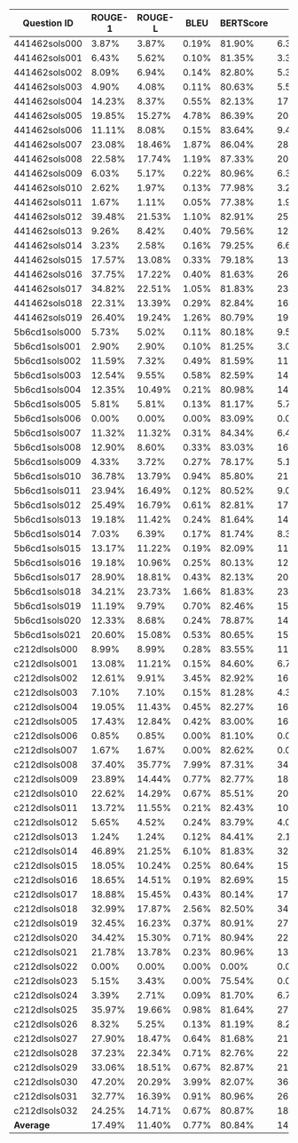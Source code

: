 | Question ID       | ROUGE-1 | ROUGE-L | BLEU    | BERTScore | F1      | Jaccard |
|--------------------|---------|---------|---------|-----------|---------|---------|
| 441462sols000     |    3.87% |    3.87% |    0.19% |     81.90% |    6.38% |    3.30% |
| 441462sols001     |    6.43% |    5.62% |    0.10% |     81.35% |    3.39% |    1.72% |
| 441462sols002     |    8.09% |    6.94% |    0.14% |     82.80% |    5.31% |    2.73% |
| 441462sols003     |    4.90% |    4.08% |    0.11% |     80.63% |    5.56% |    2.86% |
| 441462sols004     |   14.23% |    8.37% |    0.55% |     82.13% |   17.39% |    9.52% |
| 441462sols005     |   19.85% |   15.27% |    4.78% |     86.39% |   20.00% |   11.11% |
| 441462sols006     |   11.11% |    8.08% |    0.15% |     83.64% |    9.43% |    4.95% |
| 441462sols007     |   23.08% |   18.46% |    1.87% |     86.04% |   28.57% |   16.67% |
| 441462sols008     |   22.58% |   17.74% |    1.19% |     87.33% |   20.78% |   11.59% |
| 441462sols009     |    6.03% |    5.17% |    0.22% |     80.96% |    6.35% |    3.28% |
| 441462sols010     |    2.62% |    1.97% |    0.13% |     77.98% |    3.23% |    1.64% |
| 441462sols011     |    1.67% |    1.11% |    0.05% |     77.38% |    1.98% |    1.00% |
| 441462sols012     |   39.48% |   21.53% |    1.10% |     82.91% |   25.67% |   14.73% |
| 441462sols013     |    9.26% |    8.42% |    0.40% |     79.56% |   12.85% |    6.87% |
| 441462sols014     |    3.23% |    2.58% |    0.16% |     79.25% |    6.67% |    3.45% |
| 441462sols015     |   17.57% |   13.08% |    0.33% |     79.18% |   13.87% |    7.45% |
| 441462sols016     |   37.75% |   17.22% |    0.40% |     81.63% |   26.95% |   15.57% |
| 441462sols017     |   34.82% |   22.51% |    1.05% |     81.83% |   23.62% |   13.39% |
| 441462sols018     |   22.31% |   13.39% |    0.29% |     82.84% |   16.86% |    9.21% |
| 441462sols019     |   26.40% |   19.24% |    1.26% |     80.79% |   19.41% |   10.75% |
| 5b6cd1sols000     |    5.73% |    5.02% |    0.11% |     80.18% |    9.52% |    5.00% |
| 5b6cd1sols001     |    2.90% |    2.90% |    0.10% |     81.25% |    3.03% |    1.54% |
| 5b6cd1sols002     |   11.59% |    7.32% |    0.49% |     81.59% |   11.89% |    6.32% |
| 5b6cd1sols003     |   12.54% |    9.55% |    0.58% |     82.59% |   14.12% |    7.59% |
| 5b6cd1sols004     |   12.35% |   10.49% |    0.21% |     80.98% |   14.38% |    7.75% |
| 5b6cd1sols005     |    5.81% |    5.81% |    0.13% |     81.17% |    5.71% |    2.94% |
| 5b6cd1sols006     |    0.00% |    0.00% |    0.00% |     83.09% |    0.00% |    0.00% |
| 5b6cd1sols007     |   11.32% |   11.32% |    0.31% |     84.34% |    6.45% |    3.33% |
| 5b6cd1sols008     |   12.90% |    8.60% |    0.33% |     83.03% |   16.00% |    8.70% |
| 5b6cd1sols009     |    4.33% |    3.72% |    0.27% |     78.17% |    5.13% |    2.63% |
| 5b6cd1sols010     |   36.78% |   13.79% |    0.94% |     85.80% |   21.54% |   12.07% |
| 5b6cd1sols011     |   23.94% |   16.49% |    0.12% |     80.52% |    9.09% |    4.76% |
| 5b6cd1sols012     |   25.49% |   16.79% |    0.61% |     82.81% |   17.24% |    9.43% |
| 5b6cd1sols013     |   19.18% |   11.42% |    0.24% |     81.64% |   14.75% |    7.96% |
| 5b6cd1sols014     |    7.03% |    6.39% |    0.17% |     81.74% |    8.33% |    4.35% |
| 5b6cd1sols015     |   13.17% |   11.22% |    0.19% |     82.09% |   11.22% |    5.95% |
| 5b6cd1sols016     |   19.18% |   10.96% |    0.25% |     80.13% |   12.06% |    6.42% |
| 5b6cd1sols017     |   28.90% |   18.81% |    0.43% |     82.13% |   20.60% |   11.48% |
| 5b6cd1sols018     |   34.21% |   23.73% |    1.66% |     81.83% |   23.48% |   13.30% |
| 5b6cd1sols019     |   11.19% |    9.79% |    0.70% |     82.46% |   15.17% |    8.21% |
| 5b6cd1sols020     |   12.33% |    8.68% |    0.24% |     78.87% |   14.02% |    7.54% |
| 5b6cd1sols021     |   20.60% |   15.08% |    0.53% |     80.65% |   15.60% |    8.46% |
| c212dlsols000     |    8.99% |    8.99% |    0.28% |     83.55% |   11.11% |    5.88% |
| c212dlsols001     |   13.08% |   11.21% |    0.15% |     84.60% |    6.72% |    3.48% |
| c212dlsols002     |   12.61% |    9.91% |    3.45% |     82.92% |   16.18% |    8.80% |
| c212dlsols003     |    7.10% |    7.10% |    0.15% |     81.28% |    4.30% |    2.20% |
| c212dlsols004     |   19.05% |   11.43% |    0.45% |     82.27% |   16.09% |    8.75% |
| c212dlsols005     |   17.43% |   12.84% |    0.42% |     83.00% |   16.30% |    8.87% |
| c212dlsols006     |    0.85% |    0.85% |    0.00% |     81.10% |    0.00% |    0.00% |
| c212dlsols007     |    1.67% |    1.67% |    0.00% |     82.62% |    0.00% |    0.00% |
| c212dlsols008     |   37.40% |   35.77% |    7.99% |     87.31% |   34.88% |   21.13% |
| c212dlsols009     |   23.89% |   14.44% |    0.77% |     82.77% |   18.02% |    9.90% |
| c212dlsols010     |   22.62% |   14.29% |    0.67% |     85.51% |   20.34% |   11.32% |
| c212dlsols011     |   13.72% |   11.55% |    0.21% |     82.43% |   10.94% |    5.79% |
| c212dlsols012     |    5.65% |    4.52% |    0.24% |     83.79% |    4.00% |    2.04% |
| c212dlsols013     |    1.24% |    1.24% |    0.12% |     84.41% |    2.11% |    1.06% |
| c212dlsols014     |   46.89% |   21.25% |    6.10% |     81.83% |   32.86% |   19.66% |
| c212dlsols015     |   18.05% |   10.24% |    0.25% |     80.64% |   15.32% |    8.29% |
| c212dlsols016     |   18.65% |   14.51% |    0.19% |     82.69% |   15.53% |    8.42% |
| c212dlsols017     |   18.88% |   15.45% |    0.43% |     80.14% |   17.91% |    9.84% |
| c212dlsols018     |   32.99% |   17.87% |    2.56% |     82.50% |   34.21% |   20.63% |
| c212dlsols019     |   32.45% |   16.23% |    0.37% |     80.91% |   27.03% |   15.62% |
| c212dlsols020     |   34.42% |   15.30% |    0.71% |     80.94% |   22.90% |   12.93% |
| c212dlsols021     |   21.78% |   13.78% |    0.23% |     80.96% |   13.95% |    7.50% |
| c212dlsols022     |    0.00% |    0.00% |    0.00% |      0.00% |    0.00% |    0.00% |
| c212dlsols023     |    5.15% |    3.43% |    0.00% |     75.54% |    0.00% |    0.00% |
| c212dlsols024     |    3.39% |    2.71% |    0.09% |     81.70% |    6.76% |    3.50% |
| c212dlsols025     |   35.97% |   19.66% |    0.98% |     81.64% |   27.56% |   15.98% |
| c212dlsols026     |    8.32% |    5.25% |    0.13% |     81.19% |    8.26% |    4.31% |
| c212dlsols027     |   27.90% |   18.47% |    0.64% |     81.68% |   21.18% |   11.84% |
| c212dlsols028     |   37.23% |   22.34% |    0.71% |     82.76% |   22.78% |   12.86% |
| c212dlsols029     |   33.06% |   18.51% |    0.67% |     82.87% |   21.48% |   12.03% |
| c212dlsols030     |   47.20% |   20.29% |    3.99% |     82.07% |   36.75% |   22.51% |
| c212dlsols031     |   32.77% |   16.39% |    0.91% |     80.96% |   26.14% |   15.04% |
| c212dlsols032     |   24.25% |   14.71% |    0.67% |     80.87% |   18.91% |   10.44% |
| **Average**        |   17.49% |   11.40% |    0.77% |     80.84% |   14.32% |    7.98% |